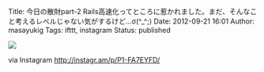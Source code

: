 Title: 今日の散財part-2 Rails高速化ってところに惹かれました。まだ、そんなこと考えるレベルじゃない気がするけど…σ(^_^;)
Date: 2012-09-21 16:01
Author: masayukig
Tags: ifttt, instagram
Status: published

<div>

![](http://distilleryimage11.s3.amazonaws.com/6a7e72b2040511e2b39e22000a1fc337_7.jpg)
<div>

via Instagram <http://instagr.am/p/P1-FA7EYFD/>

</div>

</div>
